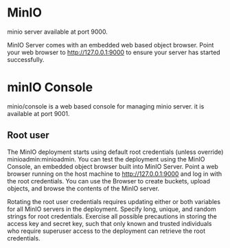 # MinIO

minio server available at port 9000.

MinIO Server comes with an embedded web based object browser. Point your web browser to http://127.0.0.1:9000 to ensure
your server has started successfully.

# minIO Console

minio/console is a web based console for managing minio server. it is available at port 9001.

## Root user

The MinIO deployment starts using default root credentials (unless override) minioadmin:minioadmin. You can test the
deployment using the MinIO Console, an embedded object browser built into MinIO Server. Point a web browser running on
the host machine to http://127.0.0.1:9000 and log in with the root credentials. You can use the Browser to create
buckets, upload objects, and browse the contents of the MinIO server.

Rotating the root user credentials requires updating either or both variables for all MinIO servers in the deployment.
Specify long, unique, and random strings for root credentials. Exercise all possible precautions in storing the access
key and secret key, such that only known and trusted individuals who require superuser access to the deployment can
retrieve the root credentials.

